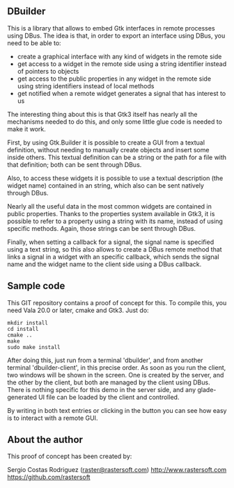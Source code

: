 ## DBuilder ##

This is a library that allows to embed Gtk interfaces in remote processes using
DBus. The idea is that, in order to export an interface using DBus, you need to
be able to:

  * create a graphical interface with any kind of widgets in the remote side
  * get access to a widget in the remote side using a string identifier instead of pointers to objects
  * get access to the public properties in any widget in the remote side using string identifiers instead of local methods
  * get notified when a remote widget generates a signal that has interest to us

The interesting thing about this is that Gtk3 itself has nearly all the mechanisms needed
to do this, and only some little glue code is needed to make it work.

First, by using Gtk.Builder it is possible to create a GUI from a textual definition,
without needing to manually create objects and insert some inside others. This textual
definition can be a string or the path for a file with that definition; both can be
sent through DBus.

Also, to access these widgets it is possible to use a textual description (the widget
name) contained in an string, which also can be sent natively through DBus.

Nearly all the useful data in the most common widgets are contained in public
properties. Thanks to the properties system available in Gtk3, it is possible to
refer to a property using a string with its name, instead of using specific
methods. Again, those strings can be sent through DBus.

Finally, when setting a callback for a signal, the signal name is specified using
a text string, so this also allows to create a DBus remote method that links a signal
in a widget with an specific callback, which sends the signal name and the widget name
to the client side using a DBus callback.


## Sample code ##

This GIT repository contains a proof of concept for this. To compile this, you
need Vala 20.0 or later, cmake and Gtk3. Just do:

	mkdir install
	cd install
	cmake ..
	make
	sudo make install

After doing this, just run from a terminal 'dbuilder', and from another terminal
'dbuilder-client', in this precise order. As soon as you run the client, two windows
will be shown in the screen. One is created by the server, and the other by the client,
but both are managed by the client using DBus. There is nothing specific for this demo
in the server side, and any glade-generated UI file can be loaded by the client and
controlled.

By writing in both text entries or clicking in the button you can see how easy is
to interact with a remote GUI.


## About the author ##

This proof of concept has been created by:

Sergio Costas Rodriguez (raster@rastersoft.com)
http://www.rastersoft.com
https://github.com/rastersoft
